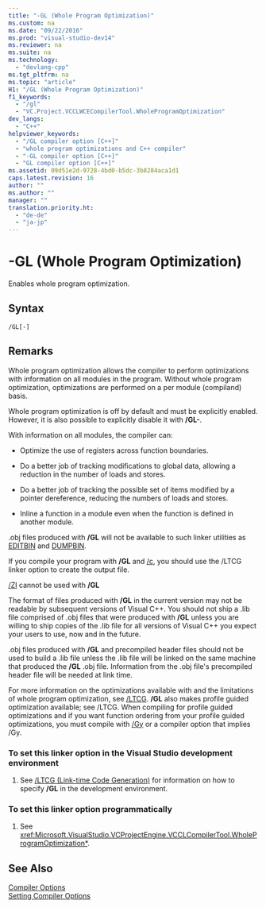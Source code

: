 ```yaml
---
title: "-GL (Whole Program Optimization)"
ms.custom: na
ms.date: "09/22/2016"
ms.prod: "visual-studio-dev14"
ms.reviewer: na
ms.suite: na
ms.technology: 
  - "devlang-cpp"
ms.tgt_pltfrm: na
ms.topic: "article"
H1: "/GL (Whole Program Optimization)"
f1_keywords: 
  - "/gl"
  - "VC.Project.VCCLWCECompilerTool.WholeProgramOptimization"
dev_langs: 
  - "C++"
helpviewer_keywords: 
  - "/GL compiler option [C++]"
  - "whole program optimizations and C++ compiler"
  - "-GL compiler option [C++]"
  - "GL compiler option [C++]"
ms.assetid: 09d51e2d-9728-4bd0-b5dc-3b8284aca1d1
caps.latest.revision: 16
author: ""
ms.author: ""
manager: ""
translation.priority.ht: 
  - "de-de"
  - "ja-jp"
---
```

# -GL (Whole Program Optimization)
Enables whole program optimization.  
  
## Syntax  
  
```  
/GL[-]  
```  
  
## Remarks  
 Whole program optimization allows the compiler to perform optimizations with information on all modules in the program. Without whole program optimization, optimizations are performed on a per module (compiland) basis.  
  
 Whole program optimization is off by default and must be explicitly enabled. However, it is also possible to explicitly disable it with **/GL-**.  
  
 With information on all modules, the compiler can:  
  
-   Optimize the use of registers across function boundaries.  
  
-   Do a better job of tracking modifications to global data, allowing a reduction in the number of loads and stores.  
  
-   Do a better job of tracking the possible set of items modified by a pointer dereference, reducing the numbers of loads and stores.  
  
-   Inline a function in a module even when the function is defined in another module.  
  
 .obj files produced with **/GL** will not be available to such linker utilities as [EDITBIN](../vs140/editbin-reference.md) and [DUMPBIN](../vs140/dumpbin-reference.md).  
  
 If you compile your program with **/GL** and [/c](../vs140/-c--compile-without-linking-.md), you should use the /LTCG linker option to create the output file.  
  
 [/ZI](../vs140/-z7---zi---zi--debug-information-format-.md) cannot be used with **/GL**  
  
 The format of files produced with **/GL** in the current version may not be readable by subsequent versions of Visual C++. You should not ship a .lib file comprised of .obj files that were produced with **/GL** unless you are willing to ship copies of the .lib file for all versions of Visual C++ you expect your users to use, now and in the future.  
  
 .obj files produced with **/GL** and precompiled header files should not be used to build a .lib file unless the .lib file will be linked on the same machine that produced the **/GL** .obj file. Information from the .obj file's precompiled header file will be needed at link time.  
  
 For more information on the optimizations available with and the limitations of whole program optimization, see [/LTCG](../vs140/-ltcg--link-time-code-generation-.md).  **/GL** also makes profile guided optimization available; see /LTCG.  When compiling for profile guided optimizations and if you want function ordering from your profile guided optimizations, you must compile with [/Gy](../vs140/-gy--enable-function-level-linking-.md) or a compiler option that implies /Gy.  
  
### To set this linker option in the Visual Studio development environment  
  
1.  See [/LTCG (Link-time Code Generation)](../vs140/-ltcg--link-time-code-generation-.md) for information on how to specify **/GL** in the development environment.  
  
### To set this linker option programmatically  
  
1.  See <xref:Microsoft.VisualStudio.VCProjectEngine.VCCLCompilerTool.WholeProgramOptimization*>.  
  
## See Also  
 [Compiler Options](../vs140/compiler-options.md)   
 [Setting Compiler Options](../vs140/setting-compiler-options.md)